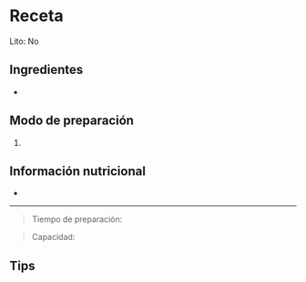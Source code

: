 # Receta

Lito: No

## Ingredientes

- 

## Modo de preparación

1. 

## Información nutricional

- 

---

> Tiempo de preparación:

> Capacidad:

## Tips

>